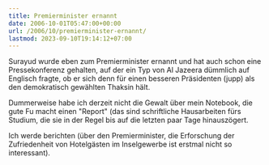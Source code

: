 ```yaml
---
title: Premierminister ernannt
date: 2006-10-01T05:47:00+00:00
url: /2006/10/premierminister-ernannt/
lastmod: 2023-09-10T19:14:12+07:00
---
```

Surayud wurde eben zum Premierminister ernannt und hat auch schon eine Pressekonferenz gehalten, auf der ein Typ von Al Jazeera dümmlich auf Englisch fragte, ob er sich denn für einen besseren Präsidenten (jupp) als den demokratisch gewählten Thaksin hält.

Dummerweise habe ich derzeit nicht die Gewalt über mein Notebook, die gute Fu macht einen "Report" (das sind schriftliche Hausarbeiten fürs Studium, die sie in der Regel bis auf die letzten paar Tage hinauszögert.

Ich werde berichten (über den Premierminister, die Erforschung der Zufriedenheit von Hotelgästen im Inselgewerbe ist erstmal nicht so interessant).
